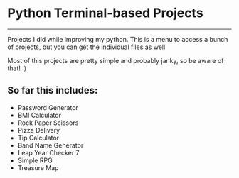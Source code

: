 # Python Terminal-based Projects
---

Projects I did while improving my python.
This is a menu to access a bunch of projects, but you can get the individual files as well

Most of this projects are pretty simple and probably janky, so be aware of that! :)

## So far this includes:

- Password Generator
- BMI Calculator
- Rock Paper Scissors
- Pizza Delivery 
- Tip Calculator
- Band Name Generator 
- Leap Year Checker 7
- Simple RPG
- Treasure Map
